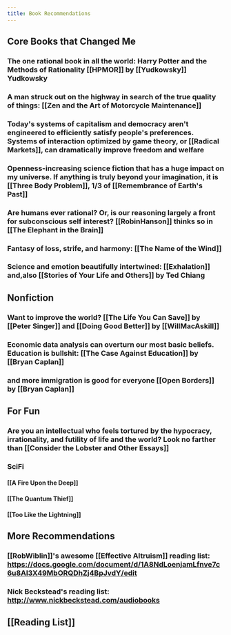 ```yaml
---
title: Book Recommendations
---
```


## Core Books that Changed Me
### The one rational book in all the world: Harry Potter and the Methods of Rationality [[HPMOR]] by [[Yudkowsky]] Yudkowsky

### A man struck out on the highway in search of the true quality of things: [[Zen and the Art of Motorcycle Maintenance]]

### Today's systems of capitalism and democracy aren't engineered to efficiently satisfy people's preferences. Systems of interaction optimized by game theory, or [[Radical Markets]], can dramatically improve freedom and welfare

### Openness-increasing science fiction that has a huge impact on my universe. If  anything is truly beyond your imagination, it is [[Three Body Problem]], 1/3 of [[Remembrance of Earth's Past]]

### Are humans ever rational? Or, is our reasoning largely a front for subconscious self interest? [[RobinHanson]] thinks so in [[The Elephant in the Brain]]

### Fantasy of loss, strife, and harmony: [[The Name of the Wind]]

### Science and emotion beautifully intertwined: [[Exhalation]] and,also [[Stories of Your Life and Others]] by Ted Chiang

## Nonfiction
### Want to improve the world? [[The Life You Can Save]] by [[Peter Singer]] and [[Doing Good Better]] by [[WillMacAskill]]

### Economic data analysis can overturn our most basic beliefs. Education is bullshit: [[The Case Against Education]] by [[Bryan Caplan]]

### and more immigration is good for everyone [[Open Borders]] by [[Bryan Caplan]]

## For Fun
### Are you an intellectual who feels tortured by the hypocracy, irrationality, and futility of life and the world? Look no farther than [[Consider the Lobster and Other Essays]]

### SciFi
#### [[A Fire Upon the Deep]]

#### [[The Quantum Thief]]

#### [[Too Like the Lightning]]

## More Recommendations
### [[RobWiblin]]'s awesome [[Effective Altruism]] reading list: https://docs.google.com/document/d/1A8NdLoenjamLfnve7c6u8AI3X49MbORQDhZj4BpJvdY/edit

### Nick Beckstead's reading list: http://www.nickbeckstead.com/audiobooks

## [[Reading List]]
